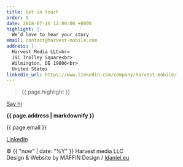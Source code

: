 ```yaml
---
title: Get in touch
order: 5
date: 2018-07-16 12:00:00 +0000
highlight: |-
  We’d love to hear your story
email: contact@harvest-mobile.com
address: |-
  Harvest Media LLC<br>
  19C Trolley Square<br>
  Wilmington, DE 19806<br>
  United States
linkedin_url: https://www.linkedin.com/company/harvest-mobile/
---
```


<div class="row">
  <div class="col-xs-12 col-sm-7">
    <blockquote><p>{{ page.highlight }}</p></blockquote>
    <a href="mailto:{{ page.email }}?subject=Inquiry" target="_blank" class="button">Say hi</a>
  </div>
  <div class="col-xs-12 col-sm-5">
    <p><strong>
      {{ page.address | markdownify }}
    </strong>
    <br>
    <p>{{ page.email }}</p>
    <a href="{{ page.linkedin_url }}" target="_blank">LinkedIn</a>
    </p>
  </div>
</div>
<div class="colophon">
  <div class="row">
    <div class="col-xs-12 col-sm-7">&copy; {{ "now" | date: "%Y" }} Harvest media LLC</div>
    <div class="col-xs-12 col-sm-5">Design & Website by MAFFIN Design / <a href="https://ldaniel.eu" target="_blank">ldaniel.eu</a></div>
  </div>
</div>
